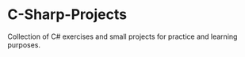 # C-Sharp-Projects
Collection of C# exercises and small projects for practice and learning purposes.
